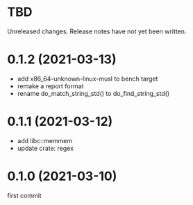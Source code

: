 TBD
===
Unreleased changes. Release notes have not yet been written.

0.1.2 (2021-03-13)
=====

* add x86_64-unknown-linux-musl to bench target
* remake a report format
* rename do_match_string_std() to do_find_string_std()

0.1.1 (2021-03-12)
=====

* add libc::memmem
* update crate: regex

0.1.0 (2021-03-10)
=====

first commit
